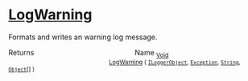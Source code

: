 # [LogWarning](./ILoggerObjectExtensions-100663351.md)

Formats and writes an warning log message.

Returns<img width=200/>Name
<sub>[Void](https://docs.microsoft.com/en-us/dotnet/api/System.Void)</sub><img width=200/><sub>[LogWarning](./ILoggerObjectExtensions-100663351.md) ( [`ILoggerObject`](./../ILoggerObject.md), [`Exception`](https://docs.microsoft.com/en-us/dotnet/api/System.Exception), [`String`](https://docs.microsoft.com/en-us/dotnet/api/System.String), [`Object`](https://docs.microsoft.com/en-us/dotnet/api/System.Object)[] )</sub><br>


